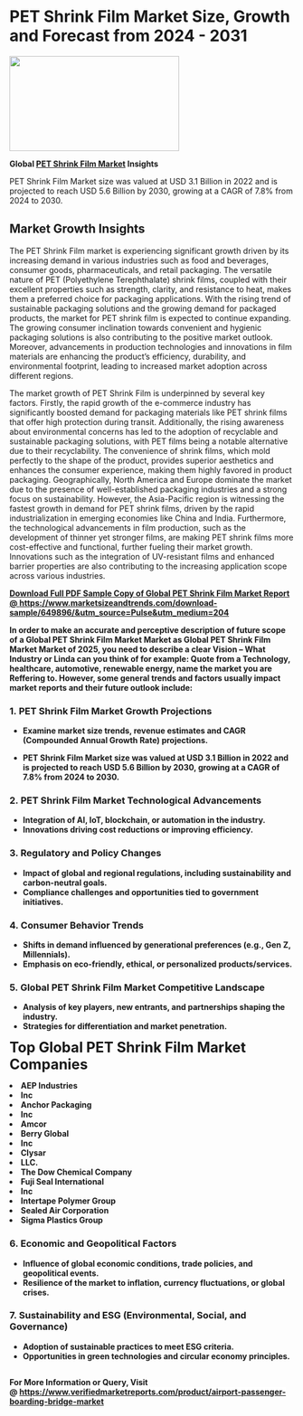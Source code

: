 <H1>PET Shrink Film Market Size, Growth and Forecast from 2024 - 2031</H1><img class="aligncenter size-medium wp-image-584254" src="https://thirdeyenews.in/wp-content/uploads/2024/09/Global-Market-Research-300x168.jpeg" alt="" width="300" height="168" /><p><strong>Global&nbsp;<a href="https://www.marketsizeandtrends.com/download-sample/649896/&amp;utm_source=Pulse&amp;utm_medium=204">PET Shrink Film Market</a> Insights</strong></p><p>PET Shrink Film Market size was valued at USD 3.1 Billion in 2022 and is projected to reach USD 5.6 Billion by 2030, growing at a CAGR of 7.8% from 2024 to 2030.</p><p><h2>Market Growth Insights</h2> <p>The PET Shrink Film market is experiencing significant growth driven by its increasing demand in various industries such as food and beverages, consumer goods, pharmaceuticals, and retail packaging. The versatile nature of PET (Polyethylene Terephthalate) shrink films, coupled with their excellent properties such as strength, clarity, and resistance to heat, makes them a preferred choice for packaging applications. With the rising trend of sustainable packaging solutions and the growing demand for packaged products, the market for PET shrink film is expected to continue expanding. The growing consumer inclination towards convenient and hygienic packaging solutions is also contributing to the positive market outlook. Moreover, advancements in production technologies and innovations in film materials are enhancing the product’s efficiency, durability, and environmental footprint, leading to increased market adoption across different regions.</p> <p><strong><a href="#"></a></strong></p> <p>The market growth of PET Shrink Film is underpinned by several key factors. Firstly, the rapid growth of the e-commerce industry has significantly boosted demand for packaging materials like PET shrink films that offer high protection during transit. Additionally, the rising awareness about environmental concerns has led to the adoption of recyclable and sustainable packaging solutions, with PET films being a notable alternative due to their recyclability. The convenience of shrink films, which mold perfectly to the shape of the product, provides superior aesthetics and enhances the consumer experience, making them highly favored in product packaging. Geographically, North America and Europe dominate the market due to the presence of well-established packaging industries and a strong focus on sustainability. However, the Asia-Pacific region is witnessing the fastest growth in demand for PET shrink films, driven by the rapid industrialization in emerging economies like China and India. Furthermore, the technological advancements in film production, such as the development of thinner yet stronger films, are making PET shrink films more cost-effective and functional, further fueling their market growth. Innovations such as the integration of UV-resistant films and enhanced barrier properties are also contributing to the increasing application scope across various industries.</p> <p><strong><a href="#"></p><p><span class=""><strong>Download Full PDF Sample Copy of Global PET Shrink Film Market Report</strong> @ <a href="https://www.marketsizeandtrends.com/download-sample/649896/&amp;utm_source=Pulse&amp;utm_medium=204" target="_blank">https://www.marketsizeandtrends.com/download-sample/649896/&amp;utm_source=Pulse&amp;utm_medium=204</a></span></p><p>In order to make an accurate and perceptive description of future scope of a Global&nbsp;PET Shrink Film Market Market as Global&nbsp;PET Shrink Film Market Market of 2025, you need to describe a clear Vision &ndash; What Industry or Linda can you think of for example: Quote from a Technology, healthcare, automotive, renewable energy, name the market you are Reffering to. However, some general trends and factors usually impact market reports and their future outlook include:</p><h3>1.&nbsp;<strong>PET Shrink Film Market Growth Projections</strong></h3><ul><li>Examine market size trends, revenue estimates and CAGR (Compounded Annual Growth Rate) projections.</li><li><p>PET Shrink Film Market size was valued at USD 3.1 Billion in 2022 and is projected to reach USD 5.6 Billion by 2030, growing at a CAGR of 7.8% from 2024 to 2030.</p></li></ul><h3>2.&nbsp;<strong>PET Shrink Film Market Technological Advancements</strong></h3><ul><li>Integration of AI, IoT, blockchain, or automation in the industry.</li><li>Innovations driving cost reductions or improving efficiency.</li></ul><h3>3.&nbsp;<strong>Regulatory and Policy Changes</strong></h3><ul><li>Impact of global and regional regulations, including sustainability and carbon-neutral goals.</li><li>Compliance challenges and opportunities tied to government initiatives.</li></ul><h3>4.&nbsp;<strong>Consumer Behavior Trends</strong></h3><ul><li>Shifts in demand influenced by generational preferences (e.g., Gen Z, Millennials).</li><li>Emphasis on eco-friendly, ethical, or personalized products/services.</li></ul><h3>5.&nbsp;<strong>Global PET Shrink Film Market Competitive Landscape</strong></h3><ul><li>Analysis of key players, new entrants, and partnerships shaping the industry.</li><li>Strategies for differentiation and market penetration.</li></ul><p data-pm-slice="1 1 []"><span style="color: inherit; font-family: inherit; font-size: 25px;">Top Global PET Shrink Film Market Companies</span></p><div class="" data-test-id=""><p><li>AEP Industries</li><li> Inc</li><li> Anchor Packaging</li><li> Inc</li><li> Amcor</li><li> Berry Global</li><li> Inc</li><li> Clysar</li><li> LLC.</li><li> The Dow Chemical Company</li><li> Fuji Seal International</li><li> Inc</li><li> Intertape Polymer Group</li><li> Sealed Air Corporation</li><li> Sigma Plastics Group</li></p></div><h3>6.&nbsp;<strong>Economic and Geopolitical Factors</strong></h3><ul><li>Influence of global economic conditions, trade policies, and geopolitical events.</li><li>Resilience of the market to inflation, currency fluctuations, or global crises.</li></ul><h3>7.&nbsp;<strong>Sustainability and ESG (Environmental, Social, and Governance)</strong></h3><ul><li>Adoption of sustainable practices to meet ESG criteria.</li><li>Opportunities in green technologies and circular economy principles.</li></ul><h2><strong style="font-size: 14px;">For More Information or Query, Visit @&nbsp;</strong><a style="background-color: #ffffff; font-size: 14px;" href="https://www.marketsizeandtrends.com/report/pet-shrink-film-market/" target="_blank">https://www.verifiedmarketreports.com/product/airport-passenger-boarding-bridge-market</a></h2>
